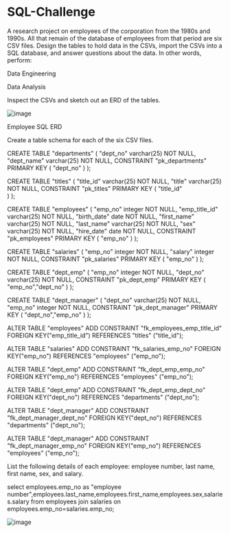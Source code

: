 # SQL-Challenge

A research project on employees of the corporation from the 1980s and 1990s. All that remain of the database of employees from that period are six CSV files.
Design the tables to hold data in the CSVs, import the CSVs into a SQL database, and answer questions about the data. In other words, perform:


Data Engineering


Data Analysis


Inspect the CSVs and sketch out an ERD of the tables. 


![image](https://user-images.githubusercontent.com/79819331/120353166-7ad91d00-c2cf-11eb-8238-86afa15e6c07.png)

Employee SQL ERD


Create a table schema for each of the six CSV files.


CREATE TABLE "departments" (
    "dept_no" varchar(25)   NOT NULL,
    "dept_name" varchar(25)   NOT NULL,
    CONSTRAINT "pk_departments" PRIMARY KEY (
        "dept_no"
     )
);


CREATE TABLE "titles" (
    "title_id" varchar(25)   NOT NULL,
    "title" varchar(25)   NOT NULL,
    CONSTRAINT "pk_titles" PRIMARY KEY (
        "title_id"        
     )
);


CREATE TABLE "employees" (
    "emp_no" integer   NOT NULL,
    "emp_title_id" varchar(25)   NOT NULL,
    "birth_date" date   NOT NULL,
    "first_name" varchar(25)   NOT NULL,
    "last_name" varchar(25)   NOT NULL,
    "sex" varchar(25)   NOT NULL,
    "hire_date" date   NOT NULL,
    CONSTRAINT "pk_employees" PRIMARY KEY (
        "emp_no"
     )
);


CREATE TABLE "salaries" (
    "emp_no" integer   NOT NULL,
    "salary" integer   NOT NULL,
    CONSTRAINT "pk_salaries" PRIMARY KEY (
        "emp_no"
     )
);


CREATE TABLE "dept_emp" (
    "emp_no" integer   NOT NULL,
    "dept_no" varchar(25)   NOT NULL,
    CONSTRAINT "pk_dept_emp" PRIMARY KEY (
        "emp_no","dept_no"
     )
);


CREATE TABLE "dept_manager" (
    "dept_no" varchar(25)   NOT NULL,
    "emp_no" integer   NOT NULL,
    CONSTRAINT "pk_dept_manager" PRIMARY KEY (
        "dept_no","emp_no"
     )
);


ALTER TABLE "employees" ADD CONSTRAINT "fk_employees_emp_title_id" FOREIGN KEY("emp_title_id")
REFERENCES "titles" ("title_id");


ALTER TABLE "salaries" ADD CONSTRAINT "fk_salaries_emp_no" FOREIGN KEY("emp_no")
REFERENCES "employees" ("emp_no");


ALTER TABLE "dept_emp" ADD CONSTRAINT "fk_dept_emp_emp_no" FOREIGN KEY("emp_no")
REFERENCES "employees" ("emp_no");


ALTER TABLE "dept_emp" ADD CONSTRAINT "fk_dept_emp_dept_no" FOREIGN KEY("dept_no")
REFERENCES "departments" ("dept_no");


ALTER TABLE "dept_manager" ADD CONSTRAINT "fk_dept_manager_dept_no" FOREIGN KEY("dept_no")
REFERENCES "departments" ("dept_no");


ALTER TABLE "dept_manager" ADD CONSTRAINT "fk_dept_manager_emp_no" FOREIGN KEY("emp_no")
REFERENCES "employees" ("emp_no");



List the following details of each employee: employee number, last name, first name, sex, and salary.


select employees.emp_no as "employee number",employees.last_name,employees.first_name,employees.sex,salaries.salary 
from employees
join salaries
on employees.emp_no=salaries.emp_no;

![image](https://user-images.githubusercontent.com/79819331/120354557-86791380-c2d0-11eb-86c2-109e340751be.png)







